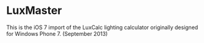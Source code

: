 # LuxMaster

This is the iOS 7 import of the LuxCalc lighting calculator originally designed for Windows Phone 7. (September 2013)
